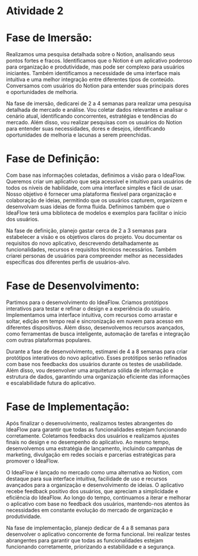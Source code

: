 # Atividade 2

# Fase de Imersão:

Realizamos uma pesquisa detalhada sobre o Notion, analisando seus pontos fortes e fracos. Identificamos que o Notion é um aplicativo poderoso para organização e produtividade, mas pode ser complexo para usuários iniciantes. Também identificamos a necessidade de uma interface mais intuitiva e uma melhor integração entre diferentes tipos de conteúdo. Conversamos com usuários do Notion para entender suas principais dores e oportunidades de melhoria.

Na fase de imersão, dedicarei de 2 a 4 semanas para realizar uma pesquisa detalhada de mercado e análise. Vou coletar dados relevantes e analisar o cenário atual, identificando concorrentes, estratégias e tendências do mercado. Além disso, vou realizar pesquisas com os usuários do Notion para entender suas necessidades, dores e desejos, identificando oportunidades de melhoria e lacunas a serem preenchidas.


# Fase de Definição:

Com base nas informações coletadas, definimos a visão para o IdeaFlow. Queremos criar um aplicativo que seja acessível e intuitivo para usuários de todos os níveis de habilidade, com uma interface simples e fácil de usar. Nosso objetivo é fornecer uma plataforma flexível para organização e colaboração de ideias, permitindo que os usuários capturem, organizem e desenvolvam suas ideias de forma fluida. Definimos também que o IdeaFlow terá uma biblioteca de modelos e exemplos para facilitar o início dos usuários.

Na fase de definição, planejo gastar cerca de 2 a 3 semanas para estabelecer a visão e os objetivos claros do projeto. Vou documentar os requisitos do novo aplicativo, descrevendo detalhadamente as funcionalidades, recursos e requisitos técnicos necessários. Também criarei personas de usuários para compreender melhor as necessidades específicas dos diferentes perfis de usuários-alvo.

# Fase de Desenvolvimento:

Partimos para o desenvolvimento do IdeaFlow. Criamos protótipos interativos para testar e refinar o design e a experiência do usuário. Implementamos uma interface intuitiva, com recursos como arrastar e soltar, edição em tempo real e sincronização em nuvem para acesso em diferentes dispositivos. Além disso, desenvolvemos recursos avançados, como ferramentas de busca inteligente, automação de tarefas e integração com outras plataformas populares.

Durante a fase de desenvolvimento, estimarei de 4 a 8 semanas para criar protótipos interativos do novo aplicativo. Esses protótipos serão refinados com base nos feedbacks dos usuários durante os testes de usabilidade. Além disso, vou desenvolver uma arquitetura sólida de informação e estrutura de dados, garantindo uma organização eficiente das informações e escalabilidade futura do aplicativo.

# Fase de Implementação:

Após finalizar o desenvolvimento, realizamos testes abrangentes do IdeaFlow para garantir que todas as funcionalidades estejam funcionando corretamente. Coletamos feedbacks dos usuários e realizamos ajustes finais no design e no desempenho do aplicativo. Ao mesmo tempo, desenvolvemos uma estratégia de lançamento, incluindo campanhas de marketing, divulgação em redes sociais e parcerias estratégicas para promover o IdeaFlow.

O IdeaFlow é lançado no mercado como uma alternativa ao Notion, com destaque para sua interface intuitiva, facilidade de uso e recursos avançados para a organização e desenvolvimento de ideias. O aplicativo recebe feedback positivo dos usuários, que apreciam a simplicidade e eficiência do IdeaFlow. Ao longo do tempo, continuamos a iterar e melhorar o aplicativo com base no feedback dos usuários, mantendo-nos atentos às necessidades em constante evolução do mercado de organização e produtividade.

Na fase de implementação, planejo dedicar de 4 a 8 semanas para desenvolver o aplicativo concorrente de forma funcional. Irei realizar testes abrangentes para garantir que todas as funcionalidades estejam funcionando corretamente, priorizando a estabilidade e a segurança.

